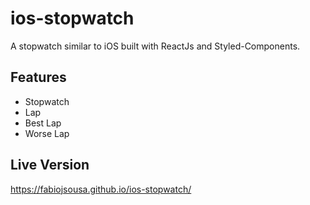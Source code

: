 # ios-stopwatch
A stopwatch similar to iOS built with ReactJs and Styled-Components.

<!-- ![iOS-stopwatch](https://drive.google.com/uc?id=1Dn9RqsbxY6yHRWys7p4XKXmXn8G3jQNJ) -->
## Features
- Stopwatch
- Lap
- Best Lap
- Worse Lap

## Live Version
https://fabiojsousa.github.io/ios-stopwatch/
